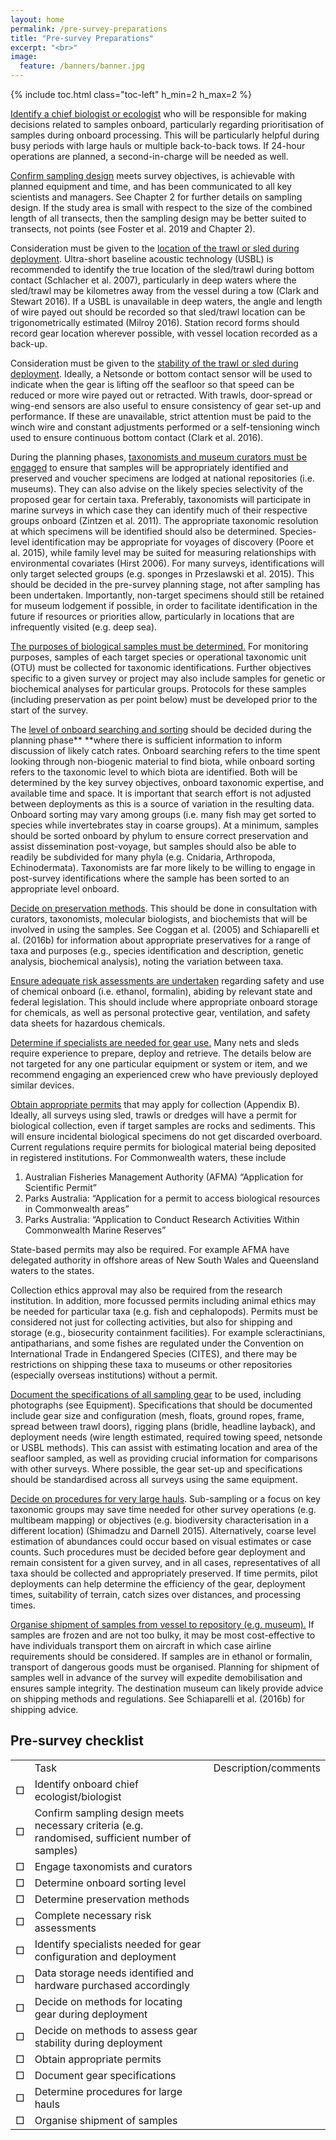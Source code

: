 ```yaml
---
layout: home
permalink: /pre-survey-preparations
title: "Pre-survey Preparations"
excerpt: "<br>"
image:
  feature: /banners/banner.jpg
---
```

{% include toc.html class="toc-left" h_min=2 h_max=2 %}

<span style="text-decoration:underline;">Identify a chief biologist or ecologist</span> who will be responsible for making decisions related to samples onboard, particularly regarding prioritisation of samples during onboard processing. This will be particularly helpful during busy periods with large hauls or multiple back-to-back tows. If 24-hour operations are planned, a second-in-charge will be needed as well.

<span style="text-decoration:underline;">Confirm sampling design</span> meets survey objectives, is achievable with planned equipment and time, and has been communicated to all key scientists and managers. See Chapter 2 for further details on sampling design. If the study area is small with respect to the size of the combined length of all transects, then the sampling design may be better suited to transects, not points (see Foster et al. 2019 and Chapter 2).

Consideration must be given to the <span style="text-decoration:underline;">location of the trawl or sled during deployment</span>. Ultra-short baseline acoustic technology (USBL) is recommended to identify the true location of the sled/trawl during bottom contact (Schlacher et al. 2007), particularly in deep waters where the sled/trawl may be kilometres away from the vessel during a tow (Clark and Stewart 2016). If a USBL is unavailable in deep waters, the angle and length of wire payed out should be recorded so that sled/trawl location can be trigonometrically estimated (Milroy 2016). Station record forms should record gear location wherever possible, with vessel location recorded as a back-up.

Consideration must be given to the <span style="text-decoration:underline;">stability of the trawl or sled during deployment</span>. Ideally, a Netsonde or bottom contact sensor will be used to indicate when the gear is lifting off the seafloor so that speed can be reduced or more wire payed out or retracted. With trawls, door-spread or wing-end sensors are also useful to ensure consistency of gear set-up and performance. If these are unavailable, strict attention must be paid to the winch wire and constant adjustments performed or a self-tensioning winch used to ensure continuous bottom contact (Clark et al. 2016). 

During the planning phases, <span style="text-decoration:underline;">taxonomists and museum curators must be engaged</span> to ensure that samples will be appropriately identified and preserved and voucher specimens are lodged at national repositories (i.e. museums). They can also advise on the likely species selectivity of the proposed gear for certain taxa. Preferably, taxonomists will participate in marine surveys in which case they can identify much of their respective groups onboard (Zintzen et al. 2011). The appropriate taxonomic resolution at which specimens will be identified should also be determined. Species-level identification may be appropriate for voyages of discovery (Poore et al. 2015), while family level may be suited for measuring relationships with environmental covariates (Hirst 2006). For many surveys, identifications will only target selected groups (e.g. sponges in Przeslawski et al. 2015). This should be decided in the pre-survey planning stage, not after sampling has been undertaken. Importantly, non-target specimens should still be retained for museum lodgement if possible, in order to facilitate identification in the future if resources or priorities allow, particularly in locations that are infrequently visited (e.g. deep sea).

<span style="text-decoration:underline;">The purposes of biological samples must be determined.</span> For monitoring purposes, samples of each target species or operational taxonomic unit (OTU) must be collected for taxonomic identifications.  Further objectives specific to a given survey or project may also include samples for genetic or biochemical analyses for particular groups. Protocols for these samples (including preservation as per point below) must be developed prior to the start of the survey.

The <span style="text-decoration:underline;">level of onboard searching and sorting</span> should be decided during the planning phase** **where there is sufficient information to inform discussion of likely catch rates. Onboard searching refers to the time spent looking through non-biogenic material to find biota, while onboard sorting refers to the taxonomic level to which biota are identified. Both will be determined by the key survey objectives, onboard taxonomic expertise, and available time and space. It is important that search effort is not adjusted between deployments as this is a source of variation in the resulting data. Onboard sorting may vary among groups (i.e. many fish may get sorted to species while invertebrates stay in coarse groups). At a minimum, samples should be sorted onboard by phylum to ensure correct preservation and assist dissemination post-voyage, but samples should also be able to readily be subdivided for many phyla (e.g. Cnidaria, Arthropoda, Echinodermata). Taxonomists are far more likely to be willing to engage in post-survey identifications where the sample has been sorted to an appropriate level onboard.

<span style="text-decoration:underline;">Decide on preservation methods</span>. This should be done in consultation with curators, taxonomists, molecular biologists, and biochemists that will be involved in using the samples. See Coggan et al. (2005) and Schiaparelli et al. (2016b) for information about appropriate preservatives for a range of taxa and purposes (e.g., species identification and description, genetic analysis, biochemical analysis), noting the variation between taxa.

<span style="text-decoration:underline;">Ensure adequate risk assessments are undertaken</span> regarding safety and use of chemical onboard (i.e. ethanol, formalin), abiding by relevant state and federal legislation. This should include where appropriate onboard storage for chemicals, as well as personal protective gear, ventilation, and safety data sheets for hazardous chemicals.

<span style="text-decoration:underline;">Determine if specialists are needed for gear use.</span> Many nets and sleds require experience to prepare, deploy and retrieve. The details below are not targeted for any one particular equipment or system or item, and we recommend engaging an experienced crew who have previously deployed similar devices.

<span style="text-decoration:underline;">Obtain appropriate permits</span> that may apply for collection (Appendix B). Ideally, all surveys using sled, trawls or dredges will have a permit for biological collection, even if target samples are rocks and sediments. This will ensure incidental biological specimens do not get discarded overboard. Current regulations require permits for biological material being deposited in registered institutions. For Commonwealth waters, these include 



1. Australian Fisheries Management Authority (AFMA) “Application for Scientific Permit” 
2. Parks Australia: “Application for a permit to access biological resources in Commonwealth areas” 
3. Parks Australia: “Application to Conduct Research Activities Within Commonwealth Marine Reserves” 

State-based permits may also be required. For example AFMA have delegated authority in offshore areas of New South Wales and Queensland waters to the states.

Collection ethics approval may also be required from the research institution. In addition, more focussed permits including animal ethics may be needed for particular taxa (e.g. fish and cephalopods). Permits must be considered not just for collecting activities, but also for shipping and storage (e.g., biosecurity containment facilities). For example scleractinians, antipatharians, and some fishes are regulated under the Convention on International Trade in Endangered Species (CITES), and there may be restrictions on shipping these taxa to museums or other repositories (especially overseas institutions) without a permit. 

<span style="text-decoration:underline;">Document the specifications of all sampling gear</span> to be used, including photographs (see Equipment). Specifications that should be documented include gear size and configuration (mesh, floats, ground ropes, frame, spread between trawl doors), rigging plans (bridle, headline layback), and deployment needs (wire length estimated, required towing speed, netsonde or USBL methods). This can assist with estimating location and area of the seafloor sampled, as well as providing crucial information for comparisons with other surveys. Where possible, the gear set-up and specifications should be standardised across all surveys using the same equipment.

<span style="text-decoration:underline;">Decide on procedures for very large hauls</span>. Sub-sampling or a focus on key taxonomic groups may save time needed for other survey operations (e.g. multibeam mapping) or objectives (e.g. biodiversity characterisation in a different location) (Shimadzu and Darnell 2015). Alternatively, coarse level estimation of abundances could occur based on visual estimates or case counts. Such procedures must be decided before gear deployment and remain consistent for a given survey, and in all cases, representatives of all taxa should be collected and appropriately preserved. If time permits, pilot deployments can help determine the efficiency of the gear, deployment times, suitability of terrain, catch sizes over distances, and processing times. 

<span style="text-decoration:underline;">Organise shipment of samples from vessel to repository (e.g. museum).</span> If samples are frozen and are not too bulky, it may be most cost-effective to have individuals transport them on aircraft in which case airline requirements should be considered. If samples are in ethanol or formalin, transport of dangerous goods must be organised. Planning for shipment of samples well in advance of the survey will expedite demobilisation and ensures sample integrity. The destination museum can likely provide advice on shipping methods and regulations. See Schiaparelli et al. (2016b) for shipping advice.




## Pre-survey checklist


<table>
  <tr>
   <td>
   </td>
   <td>Task
   </td>
   <td>Description/comments
   </td>
  </tr>
  <tr>
   <td>□
   </td>
   <td>Identify onboard chief ecologist/biologist
   </td>
   <td>
   </td>
  </tr>
  <tr>
   <td>□
   </td>
   <td>Confirm sampling design meets necessary criteria (e.g. randomised, sufficient number of samples)
   </td>
   <td>
   </td>
  </tr>
  <tr>
   <td>□
   </td>
   <td>Engage taxonomists and curators
   </td>
   <td>
   </td>
  </tr>
  <tr>
   <td>□
   </td>
   <td>Determine onboard sorting level
   </td>
   <td>
   </td>
  </tr>
  <tr>
   <td>□
   </td>
   <td>Determine preservation methods
   </td>
   <td>
   </td>
  </tr>
  <tr>
   <td>□
   </td>
   <td>Complete necessary risk assessments
   </td>
   <td>
   </td>
  </tr>
  <tr>
   <td>□
   </td>
   <td>Identify specialists needed for gear configuration and deployment
   </td>
   <td>
   </td>
  </tr>
  <tr>
   <td>□
   </td>
   <td>Data storage needs identified and hardware purchased accordingly
   </td>
   <td>
   </td>
  </tr>
  <tr>
   <td>□
   </td>
   <td>Decide on methods for locating gear during deployment
   </td>
   <td>
   </td>
  </tr>
  <tr>
   <td>□
   </td>
   <td>Decide on methods to assess gear stability during deployment
   </td>
   <td>
   </td>
  </tr>
  <tr>
   <td>□
   </td>
   <td>Obtain appropriate permits
   </td>
   <td>
   </td>
  </tr>
  <tr>
   <td>□
   </td>
   <td>Document gear specifications
   </td>
   <td>
   </td>
  </tr>
  <tr>
   <td>□
   </td>
   <td>Determine procedures for large hauls
   </td>
   <td>
   </td>
  </tr>
  <tr>
   <td>□
   </td>
   <td>Organise shipment of samples
   </td>
   <td>
   </td>
  </tr>
</table>



